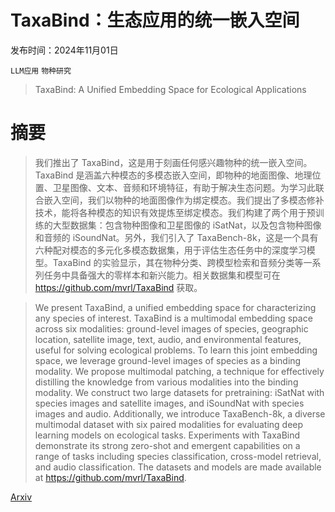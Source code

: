 # TaxaBind：生态应用的统一嵌入空间

发布时间：2024年11月01日

`LLM应用` `物种研究`

> TaxaBind: A Unified Embedding Space for Ecological Applications

# 摘要

> 我们推出了 TaxaBind，这是用于刻画任何感兴趣物种的统一嵌入空间。TaxaBind 是涵盖六种模态的多模态嵌入空间，即物种的地面图像、地理位置、卫星图像、文本、音频和环境特征，有助于解决生态问题。为学习此联合嵌入空间，我们以物种的地面图像作为绑定模态。我们提出了多模态修补技术，能将各种模态的知识有效提炼至绑定模态。我们构建了两个用于预训练的大型数据集：包含物种图像和卫星图像的 iSatNat，以及包含物种图像和音频的 iSoundNat。另外，我们引入了 TaxaBench-8k，这是一个具有六种配对模态的多元化多模态数据集，用于评估生态任务中的深度学习模型。TaxaBind 的实验显示，其在物种分类、跨模型检索和音频分类等一系列任务中具备强大的零样本和新兴能力。相关数据集和模型可在 https://github.com/mvrl/TaxaBind 获取。

> We present TaxaBind, a unified embedding space for characterizing any species of interest. TaxaBind is a multimodal embedding space across six modalities: ground-level images of species, geographic location, satellite image, text, audio, and environmental features, useful for solving ecological problems. To learn this joint embedding space, we leverage ground-level images of species as a binding modality. We propose multimodal patching, a technique for effectively distilling the knowledge from various modalities into the binding modality. We construct two large datasets for pretraining: iSatNat with species images and satellite images, and iSoundNat with species images and audio. Additionally, we introduce TaxaBench-8k, a diverse multimodal dataset with six paired modalities for evaluating deep learning models on ecological tasks. Experiments with TaxaBind demonstrate its strong zero-shot and emergent capabilities on a range of tasks including species classification, cross-model retrieval, and audio classification. The datasets and models are made available at https://github.com/mvrl/TaxaBind.

[Arxiv](https://arxiv.org/abs/2411.00683)